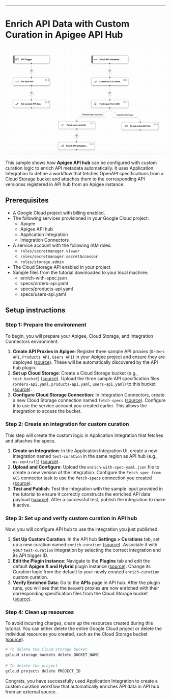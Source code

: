 ***

# Enrich API Data with Custom Curation in Apigee API Hub

![Architecture](enrich-with-spec.png)

This sample shows how **Apigee API hub** can be configured with custom curation logic to enrich API metadata automatically. It uses Application Integration to define a workflow that fetches OpenAPI specifications from a Cloud Storage bucket and attaches them to the corresponding API versionss registered in API hub from an Apigee instance.

## Prerequisites

*   A Google Cloud project with billing enabled.
*   The following services provisioned in your Google Cloud project:
    *   Apigee
    *   Apigee API hub
    *   Application Integration
    *   Integration Connectors
*   A service account with the following IAM roles:
    *   `roles/secretmanager.viewer`
    *   `roles/secretmanager.secretAccessor`
    *   `roles/storage.admin`
*   The Cloud Storage API enabled in your project 
*   Sample files from the tutorial downloaded to your local machine:
    *   enrich-with-spec.json
    *   specs/orders-api.yaml
    *   specs/products-api.yaml
    *   specs/users-api.yaml

## Setup instructions

### Step 1: Prepare the environment

To begin, you will prepare your Apigee, Cloud Storage, and Integration Connectors environment.

1.  **Create API Proxies in Apigee**: Register three sample API proxies (`Orders API`, `Products API`, `Users API`) in your Apigee project and ensure they are deployed ([source](https://cloud.devsite.corp.google.com/apigee/docs/apihub/tutorials/enrich-api-data?content_ref=enable%20the%20cloud%20storage%20api#create_api_proxies_in)). These will be automatically discovered by the API hub plugin.
2.  **Set up Cloud Storage**: Create a Cloud Storage bucket (e.g., `test_bucket`) ([source](https://cloud.devsite.corp.google.com/apigee/docs/apihub/tutorials/enrich-api-data?content_ref=enable%20the%20cloud%20storage%20api#set_up)). Upload the three sample API specification files (`orders-api.yaml`, `products-api.yaml`, `users-api.yaml`) to this bucket ([source](https://cloud.devsite.corp.google.com/apigee/docs/apihub/tutorials/enrich-api-data?content_ref=enable%20the%20cloud%20storage%20api#upload_api_specification_files)).
3.  **Configure Cloud Storage Connection**: In Integration Connectors, create a new Cloud Storage connection named `fetch-specs` ([source](https://cloud.devsite.corp.google.com/apigee/docs/apihub/tutorials/enrich-api-data?content_ref=enable%20the%20cloud%20storage%20api#configure_connection)). Configure it to use the service account you created earlier. This allows the integration to access the bucket.

### Step 2: Create an integration for custom curation

This step will create the custom logic in Application Integration that fetches and attaches the specs.

1.  **Create an Integration**: In the Application Integration UI, create a new integration named `test-curation` in the same region as API hub (e.g., `us-central1`) ([source](https://cloud.devsite.corp.google.com/apigee/docs/apihub/tutorials/enrich-api-data?content_ref=enable%20the%20cloud%20storage%20api#step1)).
2.  **Upload and Configure**: Upload the `enrich-with-spec-yaml.json` file to create a new version of the integration. Configure the `Fetch spec from GCS` connector task to use the `fetch-specs` connection you created ([source](https://cloud.devsite.corp.google.com/apigee/docs/apihub/tutorials/enrich-api-data?content_ref=enable%20the%20cloud%20storage%20api#configure_connector_task_in_the_integration)).
3.  **Test and Publish**: Test the integration with the sample input provided in the tutorial to ensure it correctly constructs the enriched API data payload ([source](https://cloud.devsite.corp.google.com/apigee/docs/apihub/tutorials/enrich-api-data?content_ref=enable%20the%20cloud%20storage%20api#test_and_publish_the_integration)). After a successful test, publish the integration to make it active.

### Step 3: Set up and verify custom curation in API hub

Now, you will configure API hub to use the integration you just published.

1.  **Set Up Custom Curation**: In the API hub **Settings > Curations** tab, set up a new curation named `enrich-curation` ([source](https://cloud.devsite.corp.google.com/apigee/docs/apihub/tutorials/enrich-api-data?content_ref=enable%20the%20cloud%20storage%20api#step2)). Associate it with your `test-curation` integration by selecting the correct integration and its API trigger ID.
2.  **Edit the Plugin Instance**: Navigate to the **Plugins** tab and edit the default **Apigee X and Hybrid** plugin instance ([source](https://cloud.devsite.corp.google.com/apigee/docs/apihub/tutorials/enrich-api-data?content_ref=enable%20the%20cloud%20storage%20api#step3)). Change its Curation logic from the default to your newly created `enrich-curation` custom curation.
3.  **Verify Enriched Data**: Go to the **APIs** page in API hub. After the plugin runs, you will see that the `DemoAPI` proxies are now enriched with their corresponding specification files from the Cloud Storage bucket ([source](https://cloud.devsite.corp.google.com/apigee/docs/apihub/tutorials/enrich-api-data?content_ref=enable%20the%20cloud%20storage%20api#step4)).

### Step 4: Clean up resources

To avoid incurring charges, clean up the resources created during this tutorial. You can either delete the entire Google Cloud project or delete the individual resources you created, such as the Cloud Storage bucket ([source](https://cloud.devsite.corp.google.com/apigee/docs/apihub/tutorials/enrich-api-data?content_ref=enable%20the%20cloud%20storage%20api#clean-up)).

```bash
# To delete the Cloud Storage bucket
gcloud storage buckets delete BUCKET_NAME

# To delete the project
gcloud projects delete PROJECT_ID
```

Congrats, you have successfully used Application Integration to create a custom curation workflow that automatically enriches API data in API hub from an external source.